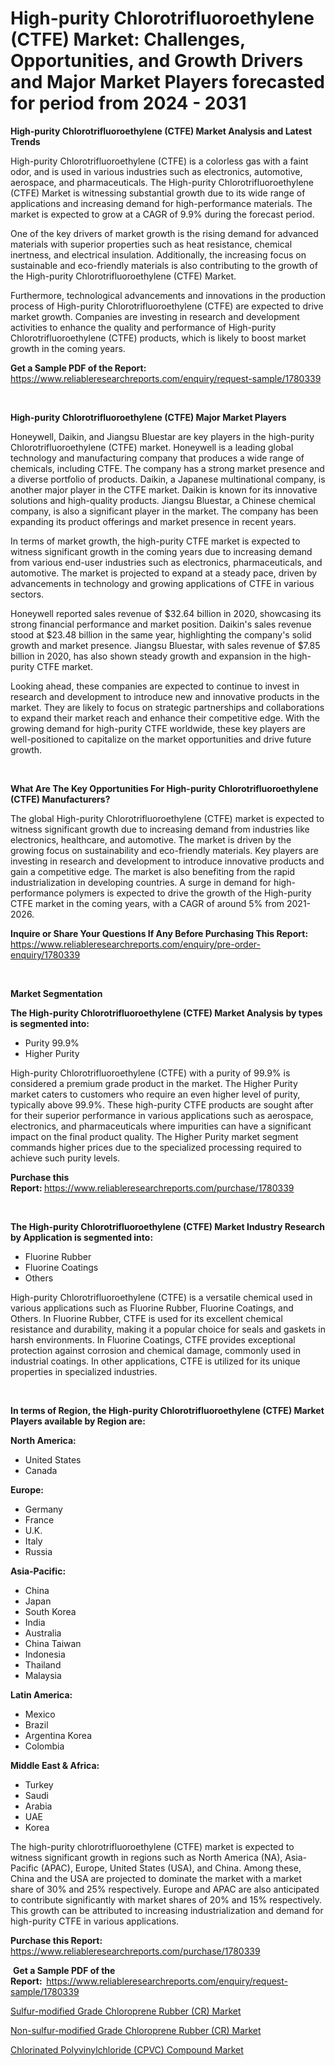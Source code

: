 <p><h1>High-purity Chlorotrifluoroethylene (CTFE) Market: Challenges, Opportunities, and Growth Drivers and Major Market Players forecasted for period from 2024 - 2031</h1></p><p><strong>High-purity Chlorotrifluoroethylene (CTFE) Market Analysis and Latest Trends</strong></p>
<p><p>High-purity Chlorotrifluoroethylene (CTFE) is a colorless gas with a faint odor, and is used in various industries such as electronics, automotive, aerospace, and pharmaceuticals. The High-purity Chlorotrifluoroethylene (CTFE) Market is witnessing substantial growth due to its wide range of applications and increasing demand for high-performance materials. The market is expected to grow at a CAGR of 9.9% during the forecast period.</p><p>One of the key drivers of market growth is the rising demand for advanced materials with superior properties such as heat resistance, chemical inertness, and electrical insulation. Additionally, the increasing focus on sustainable and eco-friendly materials is also contributing to the growth of the High-purity Chlorotrifluoroethylene (CTFE) Market.</p><p>Furthermore, technological advancements and innovations in the production process of High-purity Chlorotrifluoroethylene (CTFE) are expected to drive market growth. Companies are investing in research and development activities to enhance the quality and performance of High-purity Chlorotrifluoroethylene (CTFE) products, which is likely to boost market growth in the coming years.</p></p>
<p><strong>Get a Sample PDF of the Report:&nbsp;</strong> <a href="https://www.reliableresearchreports.com/enquiry/request-sample/1780339">https://www.reliableresearchreports.com/enquiry/request-sample/1780339</a></p>
<p>&nbsp;</p>
<p><strong>High-purity Chlorotrifluoroethylene (CTFE) Major Market Players</strong></p>
<p><p>Honeywell, Daikin, and Jiangsu Bluestar are key players in the high-purity Chlorotrifluoroethylene (CTFE) market. Honeywell is a leading global technology and manufacturing company that produces a wide range of chemicals, including CTFE. The company has a strong market presence and a diverse portfolio of products. Daikin, a Japanese multinational company, is another major player in the CTFE market. Daikin is known for its innovative solutions and high-quality products. Jiangsu Bluestar, a Chinese chemical company, is also a significant player in the market. The company has been expanding its product offerings and market presence in recent years.</p><p>In terms of market growth, the high-purity CTFE market is expected to witness significant growth in the coming years due to increasing demand from various end-user industries such as electronics, pharmaceuticals, and automotive. The market is projected to expand at a steady pace, driven by advancements in technology and growing applications of CTFE in various sectors.</p><p>Honeywell reported sales revenue of $32.64 billion in 2020, showcasing its strong financial performance and market position. Daikin's sales revenue stood at $23.48 billion in the same year, highlighting the company's solid growth and market presence. Jiangsu Bluestar, with sales revenue of $7.85 billion in 2020, has also shown steady growth and expansion in the high-purity CTFE market.</p><p>Looking ahead, these companies are expected to continue to invest in research and development to introduce new and innovative products in the market. They are likely to focus on strategic partnerships and collaborations to expand their market reach and enhance their competitive edge. With the growing demand for high-purity CTFE worldwide, these key players are well-positioned to capitalize on the market opportunities and drive future growth.</p></p>
<p>&nbsp;</p>
<p><strong>What Are The Key Opportunities For High-purity Chlorotrifluoroethylene (CTFE) Manufacturers?</strong></p>
<p><p>The global High-purity Chlorotrifluoroethylene (CTFE) market is expected to witness significant growth due to increasing demand from industries like electronics, healthcare, and automotive. The market is driven by the growing focus on sustainability and eco-friendly materials. Key players are investing in research and development to introduce innovative products and gain a competitive edge. The market is also benefiting from the rapid industrialization in developing countries. A surge in demand for high-performance polymers is expected to drive the growth of the High-purity CTFE market in the coming years, with a CAGR of around 5% from 2021-2026.</p></p>
<p><strong>Inquire or Share Your Questions If Any Before Purchasing This Report:</strong> <a href="https://www.reliableresearchreports.com/enquiry/pre-order-enquiry/1780339">https://www.reliableresearchreports.com/enquiry/pre-order-enquiry/1780339</a></p>
<p>&nbsp;</p>
<p><strong>Market Segmentation</strong></p>
<p><strong>The High-purity Chlorotrifluoroethylene (CTFE) Market Analysis by types is segmented into:</strong></p>
<p><ul><li>Purity 99.9%</li><li>Higher Purity</li></ul></p>
<p><p>High-purity Chlorotrifluoroethylene (CTFE) with a purity of 99.9% is considered a premium grade product in the market. The Higher Purity market caters to customers who require an even higher level of purity, typically above 99.9%. These high-purity CTFE products are sought after for their superior performance in various applications such as aerospace, electronics, and pharmaceuticals where impurities can have a significant impact on the final product quality. The Higher Purity market segment commands higher prices due to the specialized processing required to achieve such purity levels.</p></p>
<p><strong>Purchase this Report:&nbsp;</strong><a href="https://www.reliableresearchreports.com/purchase/1780339">https://www.reliableresearchreports.com/purchase/1780339</a></p>
<p>&nbsp;</p>
<p><strong>The High-purity Chlorotrifluoroethylene (CTFE) Market Industry Research by Application is segmented into:</strong></p>
<p><ul><li>Fluorine Rubber</li><li>Fluorine Coatings</li><li>Others</li></ul></p>
<p><p>High-purity Chlorotrifluoroethylene (CTFE) is a versatile chemical used in various applications such as Fluorine Rubber, Fluorine Coatings, and Others. In Fluorine Rubber, CTFE is used for its excellent chemical resistance and durability, making it a popular choice for seals and gaskets in harsh environments. In Fluorine Coatings, CTFE provides exceptional protection against corrosion and chemical damage, commonly used in industrial coatings. In other applications, CTFE is utilized for its unique properties in specialized industries.</p></p>
<p>&nbsp;</p>
<p><strong>In terms of Region, the High-purity Chlorotrifluoroethylene (CTFE) Market Players available by Region are:</strong></p>
<p>
    <p> <strong> North America: </strong>
        <ul>
            <li>United States</li>
            <li>Canada</li>
        </ul>
        </p> 
    <p> <strong> Europe: </strong>
        <ul>
            <li>Germany</li>
            <li>France</li>
            <li>U.K.</li>
            <li>Italy</li>
            <li>Russia</li>
        </ul>
        </p> 
    <p> <strong> Asia-Pacific: </strong>
        <ul>
            <li>China</li>
            <li>Japan</li>
            <li>South Korea</li>
            <li>India</li>
            <li>Australia</li>
            <li>China Taiwan</li>
            <li>Indonesia</li>
            <li>Thailand</li>
            <li>Malaysia</li>
        </ul>
        </p> 
    <p> <strong> Latin America: </strong>
        <ul>
            <li>Mexico</li>
            <li>Brazil</li>
            <li>Argentina Korea</li>
            <li>Colombia</li>
        </ul>
        </p> 
    <p> <strong> Middle East & Africa: </strong>
        <ul>
            <li>Turkey</li>
            <li>Saudi</li>
            <li>Arabia</li>
            <li>UAE</li>
            <li>Korea</li>
        </ul>
    </p>
    </p>
<p><p>The high-purity chlorotrifluoroethylene (CTFE) market is expected to witness significant growth in regions such as North America (NA), Asia-Pacific (APAC), Europe, United States (USA), and China. Among these, China and the USA are projected to dominate the market with a market share of 30% and 25% respectively. Europe and APAC are also anticipated to contribute significantly with market shares of 20% and 15% respectively. This growth can be attributed to increasing industrialization and demand for high-purity CTFE in various applications.</p></p>
<p><strong>Purchase this Report: </strong><a href="https://www.reliableresearchreports.com/purchase/1780339">https://www.reliableresearchreports.com/purchase/1780339</a></p>
<p>&nbsp;<strong>Get a Sample PDF of the Report:&nbsp;&nbsp;</strong><a href="https://www.reliableresearchreports.com/enquiry/request-sample/1780339">https://www.reliableresearchreports.com/enquiry/request-sample/1780339</a></p>
<p><strong></strong></p>
<p><p><a href="https://github.com/shotows/Market-Research-Report-List-1/blob/main/sulfur-modified-grade-chloroprene-rubber-cr-market.md">Sulfur-modified Grade Chloroprene Rubber (CR) Market</a></p><p><a href="https://github.com/Sinjinluong3e0awx2m195k76/Market-Research-Report-List-1/blob/main/non-sulfur-modified-grade-chloroprene-rubber-cr-market.md">Non-sulfur-modified Grade Chloroprene Rubber (CR) Market</a></p><p><a href="https://github.com/beatblasta/Market-Research-Report-List-2/blob/main/chlorinated-polyvinylchloride-cpvc-compound-market.md">Chlorinated Polyvinylchloride (CPVC) Compound Market</a></p></p>